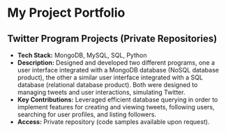 # My Project Portfolio

## Twitter Program Projects (Private Repositories)
- **Tech Stack:** MongoDB, MySQL, SQL, Python
- **Description:** Designed and developed two different programs, one  a user interface integrated with a MongoDB database (NoSQL database product), the other a similar user interface integrated with a SQL database (relational database product). Both were designed to managing tweets and user interactions, simulating Twitter.
- **Key Contributions:** Leveraged efficient database querying in order to implement features for creating and viewing tweets, following users, searching for user profiles, and listing followers.
- **Access:** Private repository (code samples available upon request).
